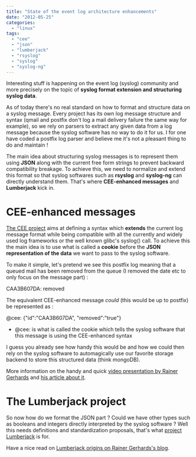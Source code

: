 ```yaml
---
title: "State of the event log architecture enhancements"
date: "2012-05-25"
categories: 
  - "linux"
tags: 
  - "cee"
  - "json"
  - "lumberjack"
  - "rsyslog"
  - "syslog"
  - "syslog-ng"
---
```


Interesting stuff is happening on the event log (syslog) community and more precisely on the topic of **syslog format extension and structuring syslog data**.

As of today there's no real standard on how to format and structure data on a syslog message. Every project has its own log message structure and syntax (qmail and postfix don't log a mail delivery failure the same way for example), so we rely on parsers to extract any given data from a log message because the syslog software has no way to do it for us. I for one have coded a postfix log parser and believe me it's not a pleasant thing to do and maintain !

The main idea about structuring syslog messages is to represent them using **JSON** along with the current free form strings to prevent backward compatibility breakage. To achieve this, we need to normalize and extend this format so that syslog softwares such as **rsyslog** and **syslog-ng** can directly understand them. That's where **CEE-enhanced messages** and **Lumberjack** kick in.

# CEE-enhanced messages

[The CEE project](http://cee.mitre.org/) aims at defining a syntax which **extends** the current log message format while being compatible with all the currently and widely used log frameworks or the well known glibc's syslog() call. To achieve this the main idea is to use what is called a **cookie** before the **JSON representation of the data** we want to pass to the syslog software.

To make it simple, let's pretend we see this postfix log meaning that a queued mail has been removed from the queue (I removed the date etc to only focus on the message part) :

CAA3B607DA: removed

The equivalent CEE-enhanced message _could_ (this would be up to postfix) be represented as :

@cee: {"id":"CAA3B607DA", "removed":"true"}

- @cee: is what is called the cookie which tells the syslog software that this message is using the CEE-enhanced syntax

I guess you already see how handy this would be and how we could then rely on the syslog software to automagically use our favorite storage backend to store this structured data (think mongoDB).

More information on the handy and quick [video presentation by Rainer Gerhards](http://blog.gerhards.net/2012/03/what-is-cee-enhanced-syslog.html) and [his article about it](http://blog.gerhards.net/2012/03/cee-enhanced-syslog-defined.html).

# The Lumberjack project

So now how do we format the JSON part ? Could we have other types such as booleans and integers directly interpreted by the syslog software ? Well this needs definitions and standardization proposals, that's what [project Lumberjack](https://fedorahosted.org/lumberjack/) is for.

Have a nice read on [Lumberjack origins on Rainer Gerhards's blog](http://blog.gerhards.net/2012/02/announcing-project-lumberjack.html).
